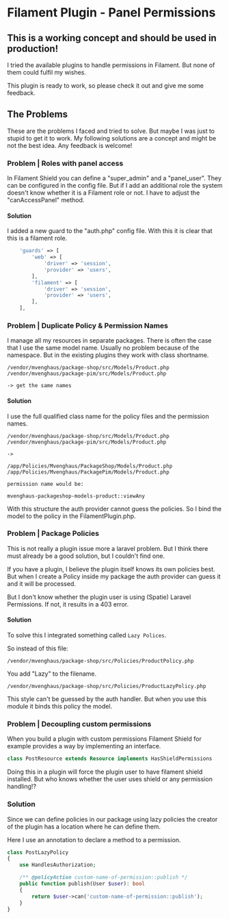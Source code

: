 # Filament Plugin - Panel Permissions

## This is a working concept and should be used in production!

I tried the available plugins to handle permissions in Filament. But none of them could fulfil my wishes.

This plugin is ready to work, so please check it out and give me some feedback.

## The Problems

These are the problems I faced and tried to solve. But maybe I was just to stupid to get it to work.
My following solutions are a concept and might be not the best idea. Any feedback is welcome!

### Problem | Roles with panel access

In Filament Shield you can define a "super_admin" and a "panel_user". They can be configured in the config file.
But if I add an additional role the system doesn't know whether it is a Filament role or not.
I have to adjust the "canAccessPanel" method.

#### Solution

I added a new guard to the "auth.php" config file. With this it is clear that this is a filament role.

```php
    'guards' => [
        'web' => [
            'driver' => 'session',
            'provider' => 'users',
        ],
        'filament' => [
            'driver' => 'session',
            'provider' => 'users',
        ],
    ],
```

### Problem | Duplicate Policy & Permission Names

I manage all my resources in separate packages. There is often the case that I use the same model name.
Usually no problem because of the namespace. But in the existing plugins they work with class shortname.

```
/vendor/mvenghaus/package-shop/src/Models/Product.php
/vendor/mvenghaus/package-pim/src/Models/Product.php

-> get the same names
```

#### Solution

I use the full qualified class name for the policy files and the permission names.

```
/vendor/mvenghaus/package-shop/src/Models/Product.php
/vendor/mvenghaus/package-pim/src/Models/Product.php

->

/app/Policies/Mvenghaus/PackageShop/Models/Product.php
/app/Policies/Mvenghaus/PackagePim/Models/Product.php

permission name would be:

mvenghaus-packageshop-models-product::viewAny
```

With this structure the auth provider cannot guess the policies.
So I bind the model to the policy in the FilamentPlugin.php.

### Problem | Package Policies

This is not really a plugin issue more a laravel problem. But I think there must already be a good solution, but I couldn't find one.

If you have a plugin, I believe the plugin itself knows its own policies best.
But when I create a Policy inside my package the auth provider can guess it and it will be processed.

But I don't know whether the plugin user is using (Spatie) Laravel Permissions.
If not, it results in a 403 error.

#### Solution

To solve this I integrated something called ```Lazy Polices```.

So instead of this file:
```
/vendor/mvenghaus/package-shop/src/Policies/ProductPolicy.php
```

You add "Lazy" to the filename.
```
/vendor/mvenghaus/package-shop/src/Policies/ProductLazyPolicy.php
```

This style can't be guessed by the auth handler.
But when you use this module it binds this policy the model.

### Problem | Decoupling custom permissions

When you build a plugin with custom permissions Filament Shield for example provides a way by implementing an interface.

```php
class PostResource extends Resource implements HasShieldPermissions
```

Doing this in a plugin will force the plugin user to have filament shield installed.
But who knows whether the user uses shield or any permission handling!?

### Solution

Since we can define policies in our package using lazy policies the creator of the plugin has a location where he can define them.

Here I use an annotation to declare a method to a permission.

```php
class PostLazyPolicy
{
    use HandlesAuthorization;

    /** @policyAction custom-name-of-permission::publish */
    public function publish(User $user): bool
    {
        return $user->can('custom-name-of-permission::publish');
    }
}
```